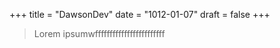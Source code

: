 +++
title = "DawsonDev"
date = "1012-01-07"
draft = false
+++

<style> img{ text-align: left; width: 150px; height: 150px; border-radius: 70%; } #left { text-align: left; } </style> 

 > Lorem ipsumwffffffffffffffffffffffff